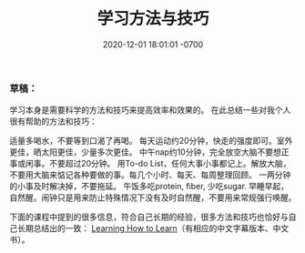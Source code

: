 ﻿---
layout: post
title:  "学习方法与技巧"
date:   2020-12-01 18:01:01 -0700
categories: notes
---
### 草稿：

学习本身是需要科学的方法和技巧来提高效率和效果的。
在此总结一些对我个人很有帮助的方法和技巧：

适量多喝水，不要等到口渴了再喝。
每天运动约20分钟，快走的强度即可。室外更佳，晒太阳更佳，少量多次更佳。
中午nap约10分钟，完全放空大脑不要想正事或闲事。不要超过20分钟。
用To-do List，任何大事小事都记上。解放大脑，不要用大脑来惦记各种要做的事。每几个小时、每天、每周整理回顾。
一两分钟的小事及时解决掉，不要拖延。
午饭多吃protein, fiber, 少吃sugar.
早睡早起，自然醒。闹钟只是用来防止特殊情况下没有及时自然醒，不要用来常规强行唤醒。

下面的课程中提到的很多信息，符合自己长期的经验，很多方法和技巧也恰好与自己长期总结出的一致：
[Learning How to Learn](https://www.coursera.org/learn/learning-how-to-learn/home/welcome)（有相应的中文字幕版本、中文书）。

